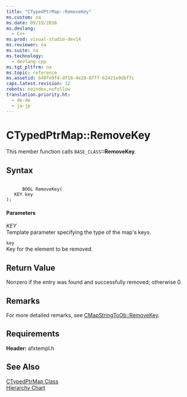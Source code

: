 ```yaml
---
title: "CTypedPtrMap::RemoveKey"
ms.custom: na
ms.date: 09/19/2016
ms.devlang: 
  - C++
ms.prod: visual-studio-dev14
ms.reviewer: na
ms.suite: na
ms.technology: 
  - devlang-cpp
ms.tgt_pltfrm: na
ms.topic: reference
ms.assetid: b40fe9f4-df19-4e20-87ff-62421e0dbf7c
caps.latest.revision: 12
robots: noindex,nofollow
translation.priority.ht: 
  - de-de
  - ja-jp
---
```

# CTypedPtrMap::RemoveKey
This member function calls `BASE_CLASS`**::RemoveKey**.  
  
## Syntax  
  
```  
  
      BOOL RemoveKey(  
   KEY key   
);  
```  
  
#### Parameters  
 *KEY*  
 Template parameter specifying the type of the map's keys.  
  
 `key`  
 Key for the element to be removed.  
  
## Return Value  
 Nonzero if the entry was found and successfully removed; otherwise 0.  
  
## Remarks  
 For more detailed remarks, see [CMapStringToOb::RemoveKey](../vs140/CMapStringToOb--RemoveKey.md).  
  
## Requirements  
 **Header:** afxtempl.h  
  
## See Also  
 [CTypedPtrMap Class](../vs140/CTypedPtrMap-Class.md)   
 [Hierarchy Chart](../vs140/Hierarchy-Chart.md)